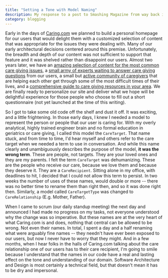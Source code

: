```yaml
---
title: "Setting a Tone with Model Naming"
description: My response to a post to Smashing Magazine from way back in 2007
category: blogging
---
```

Early in the days of [Caring.com][1] we planned to build a personal homepage for our users that would delight them with a customized selection of content that was appropriate for the issues they were dealing with. Many of our early architectural decisions centered around this premise. Unfortunately, the breadth and depth of our content was not sufficient to support that feature and it was shelved rather than disappoint our users. Almost two years later, we have an [amazing selection of content for the most common care giving issues][2], a [small army of experts waiting to answer care giving questions][3] from our users, a small but [active community of caregivers][4] that are helping each other get through some of the most difficult times of their lives, and a [comprehensive guide to care giving resources in your area][5]. We are finally ready to personalize our site and deliver what we hope will be delightful experience for those people who choose to fill out a short questionnaire (not yet launched at the time of this writing).

So I got to take some old code off the shelf and dust it off. It was exciting, and a little frightening. In those early days, I knew I needed a model to represent the person or people that our user is caring for. With my overly analytical, highly trained engineer brain and no formal education in geriatrics or care giving, I called this model the `CareTarget`. That name stuck, and from time to time, I'd hear myself and others refer to the care target when we needed a term to use in conversation. And while this name clearly and unambiguously describes the purpose of the model, **it was the wrong term**. These are people, not targets. They are your loved ones and they are my parents. I felt the term `CareTarget` was dehumanizing. These are the people who receive our care, because we love them and because they deserve it. They are a `CareRecipient`. Sitting alone in my office, with deadlines to hit, I decided that I could not allow this term to persist. In two weeks the number of uses of these names, would double or more -- there was no better time to rename them than right then, and so it was done right then. Similarly, a model called `CareTargetType` was changed to `CareRelationship` (E.g. Mother, Father).

When I came to scrum (our daily standup meeting) the next day and announced I had made no progress on my tasks, not everyone understood why the change was so imperative. But these names are at the very heart of what Caring.com is and does, nothing that central can be allowed to be wrong. Not even their names. In total, I spent a day and a half renaming what were arguably fine names -- they needn't have ever been exposed to our users, but now I never have to worry that they might. And in a few months, when I hear folks in the halls of Caring.com talking about the care relationship one of our users has to their care recipient, I'm going to smile because I understand that the names in our code have a real and lasting effect on the tone and understanding of our domain. Software Architecture and Design is most certainly a technical field, but that doesn't mean it has to be dry and impersonal.


[1]: http://www.caring.com/
[2]: http://www.caring.com/site-map
[3]: http://www.caring.com/experts
[4]: http://www.caring.com/community
[5]: http://www.caring.com/local


